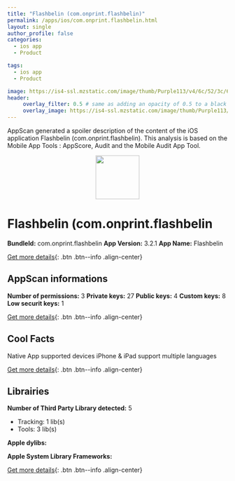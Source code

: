 ```yaml
---
title: "Flashbelin (com.onprint.flashbelin)"
permalink: /apps/ios/com.onprint.flashbelin.html
layout: single
author_profile: false
categories: 
  - ios app 
  - Product 

tags: 
  - ios app 
  - Product 

image: https://is4-ssl.mzstatic.com/image/thumb/Purple113/v4/6c/52/3c/6c523cd8-fd51-591e-3ab0-9b8bb753828b/AppIcon-0-0-1x_U007emarketing-0-0-0-7-0-0-85-220.jpeg/512x512bb.jpg
header: 
     overlay_filter: 0.5 # same as adding an opacity of 0.5 to a black background
     overlay_image: https://is4-ssl.mzstatic.com/image/thumb/Purple113/v4/6c/52/3c/6c523cd8-fd51-591e-3ab0-9b8bb753828b/AppIcon-0-0-1x_U007emarketing-0-0-0-7-0-0-85-220.jpeg/512x512bb.jpg
---
```

AppScan generated a spoiler description of the content of the iOS application Flashbelin (com.onprint.flashbelin). This analysis is based on the Mobile App Tools : AppScore, Audit and the Mobile Audit App Tool.

  
  
<div style="text-align: center;"><img src="https://is4-ssl.mzstatic.com/image/thumb/Purple113/v4/6c/52/3c/6c523cd8-fd51-591e-3ab0-9b8bb753828b/AppIcon-0-0-1x_U007emarketing-0-0-0-7-0-0-85-220.jpeg/512x512bb.jpg" width="100" height="100"></div>  
  
# Flashbelin (com.onprint.flashbelin

**BundleId:** com.onprint.flashbelin
**App Version:** 3.2.1
**App Name:** Flashbelin


[Get more details](/pricing.html){: .btn .btn--info .align-center}  
  
## AppScan informations 

**Number of permissions:** 3
**Private keys:** 27
**Public keys:** 4
**Custom keys:** 8
**Low securit keys:** 1
  
[Get more details](/pricing.html){: .btn .btn--info .align-center}

## Cool Facts

Native App
supported devices iPhone & iPad
support multiple languages
  
[Get more details](/pricing.html){: .btn .btn--info .align-center}

## Librairies 
**Number of Third Party Library detected:** 5
- Tracking: 1 lib(s)
- Tools: 3 lib(s)

**Apple dylibs:**


**Apple System Library Frameworks:**


  
[Get more details](/pricing.html){: .btn .btn--info .align-center}

